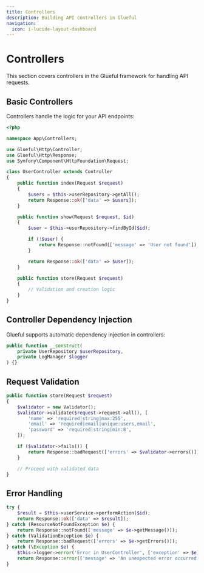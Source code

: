 ```yaml
---
title: Controllers
description: Building API controllers in Glueful
navigation:
  icon: i-lucide-layout-dashboard
---
```


# Controllers

This section covers controllers in the Glueful framework for handling API requests.

## Basic Controllers

Controllers handle the logic for your API endpoints:

```php
<?php

namespace App\Controllers;

use Glueful\Http\Controller;
use Glueful\Http\Response;
use Symfony\Component\HttpFoundation\Request;

class UserController extends Controller
{
    public function index(Request $request)
    {
        $users = $this->userRepository->getAll();
        return Response::ok(['data' => $users]);
    }

    public function show(Request $request, $id)
    {
        $user = $this->userRepository->findById($id);

        if (!$user) {
            return Response::notFound(['message' => 'User not found']);
        }

        return Response::ok(['data' => $user]);
    }

    public function store(Request $request)
    {
        // Validation and creation logic
    }
}
```

## Controller Dependency Injection

Glueful supports automatic dependency injection in controllers:

```php
public function __construct(
    private UserRepository $userRepository,
    private LogManager $logger
) {}
```

## Request Validation

```php
public function store(Request $request)
{
    $validator = new Validator();
    $validator->validate($request->request->all(), [
        'name' => 'required|string|max:255',
        'email' => 'required|email|unique:users,email',
        'password' => 'required|string|min:8',
    ]);

    if ($validator->fails()) {
        return Response::badRequest(['errors' => $validator->errors()]);
    }

    // Proceed with validated data
}
```

## Error Handling

```php
try {
    $result = $this->userService->performAction($id);
    return Response::ok(['data' => $result]);
} catch (ResourceNotFoundException $e) {
    return Response::notFound(['message' => $e->getMessage()]);
} catch (ValidationException $e) {
    return Response::badRequest(['errors' => $e->getErrors()]);
} catch (\Exception $e) {
    $this->logger->error('Error in UserController', ['exception' => $e]);
    return Response::error(['message' => 'An unexpected error occurred']);
}
```
